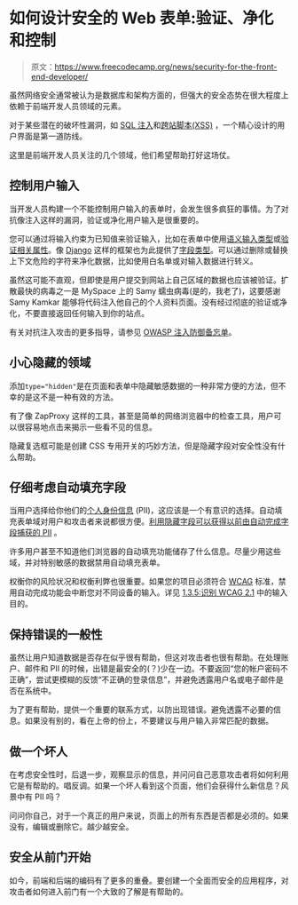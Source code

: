 # 如何设计安全的 Web 表单:验证、净化和控制

> 原文：<https://www.freecodecamp.org/news/security-for-the-front-end-developer/>

虽然网络安全通常被认为是数据库和架构方面的，但强大的安全态势在很大程度上依赖于前端开发人员领域的元素。

对于某些潜在的破坏性漏洞，如 [SQL 注入](https://www.owasp.org/index.php/Top_10-2017_A1-Injection)和[跨站脚本(XSS)](https://www.owasp.org/index.php/Top_10-2017_A7-Cross-Site_Scripting_(XSS)) ，一个精心设计的用户界面是第一道防线。

这里是前端开发人员关注的几个领域，他们希望帮助打好这场仗。

## 控制用户输入

当开发人员构建一个不能控制用户输入的表单时，会发生很多疯狂的事情。为了对抗像注入这样的漏洞，验证或净化用户输入是很重要的。

您可以通过将输入约束为已知值来验证输入，比如在表单中使用[语义输入类型](https://developer.mozilla.org/en-US/docs/Web/Guide/HTML/HTML5/Constraint_validation#Semantic_input_types)或[验证相关属性](https://developer.mozilla.org/en-US/docs/Web/Guide/HTML/HTML5/Constraint_validation#Validation-related_attributes)。像 [Django](https://www.djangoproject.com/) 这样的框架也为此提供了[字段类型](https://docs.djangoproject.com/en/3.0/ref/models/fields/#field-types)。可以通过删除或替换上下文危险的字符来净化数据，比如使用白名单或对输入数据进行转义。

虽然这可能不直观，但即使是用户提交到网站上自己区域的数据也应该被验证。扩散最快的病毒之一是 MySpace 上的 Samy 蠕虫病毒(是的，我老了)，这要感谢 Samy Kamkar 能够将代码注入他自己的个人资料页面。没有经过彻底的验证或净化，不要直接返回任何输入到你的站点。

有关对抗注入攻击的更多指导，请参见 [OWASP 注入防御备忘单](https://github.com/OWASP/CheatSheetSeries/blob/master/cheatsheets/Injection_Prevention_Cheat_Sheet.md)。

## 小心隐藏的领域

添加`type="hidden"`是在页面和表单中隐藏敏感数据的一种非常方便的方法，但不幸的是这不是一种有效的方法。

有了像 ZapProxy 这样的工具，甚至是简单的网络浏览器中的检查工具，用户可以很容易地点击来揭示一些看不见的信息。

隐藏复选框可能是创建 CSS 专用开关的巧妙方法，但是隐藏字段对安全性没有什么帮助。

## 仔细考虑自动填充字段

当用户选择给你他们的[个人身份信息](https://en.wikipedia.org/wiki/Personal_data) (PII)，这应该是一个有意识的选择。自动填充表单域对用户和攻击者来说都很方便。[利用隐藏字段可以获得以前由自动完成字段捕获的 PII](https://freedom-to-tinker.com/2017/12/27/no-boundaries-for-user-identities-web-trackers-exploit-browser-login-managers/) 。

许多用户甚至不知道他们浏览器的自动填充功能储存了什么信息。尽量少用这些域，并对特别敏感的数据禁用自动填充表单。

权衡你的风险状况和权衡利弊也很重要。如果您的项目必须符合 [WCAG](https://www.w3.org/WAI/standards-guidelines/wcag/) 标准，禁用自动完成功能会中断您对不同设备的输入。详见 [1.3.5:识别 WCAG 2.1](https://www.w3.org/WAI/WCAG21/Understanding/identify-input-purpose.html) 中的输入目的。

## 保持错误的一般性

虽然让用户知道数据是否存在似乎很有帮助，但这对攻击者也很有帮助。在处理账户、邮件和 PII 的时候，出错是最安全的(？)少在一边。不要返回“您的帐户密码不正确”，尝试更模糊的反馈“不正确的登录信息”，并避免透露用户名或电子邮件是否在系统中。

为了更有帮助，提供一个重要的联系方式，以防出现错误。避免透露不必要的信息。如果没有别的，看在上帝的份上，不要建议与用户输入非常匹配的数据。

## 做一个坏人

在考虑安全性时，后退一步，观察显示的信息，并问问自己恶意攻击者将如何利用它是有帮助的。唱反调。如果一个坏人看到这个页面，他们会获得什么新信息？风景中有 PII 吗？

问问你自己，对于一个真正的用户来说，页面上的所有东西是否都是必须的。如果没有，编辑或删除它。越少越安全。

## 安全从前门开始

如今，前端和后端的编码有了更多的重叠。要创建一个全面而安全的应用程序，对攻击者如何进入前门有一个大致的了解是有帮助的。